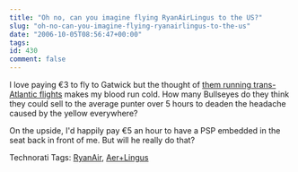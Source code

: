 ```yaml
---
title: "Oh no, can you imagine flying RyanAirLingus to the US?"
slug: "oh-no-can-you-imagine-flying-ryanairlingus-to-the-us"
date: "2006-10-05T08:56:47+00:00"
tags:
id: 430
comment: false
---
```


I love paying €3 to fly to Gatwick but the thought of [them running trans-Atlantic flights](http://money.excite.com/ht/nw/bus/20061005/hle_bus-wla3918.html) makes my blood run cold. How many Bullseyes do they think they could sell to the average punter over 5 hours to deaden the headache caused by the yellow everywhere?

On the upside, I'd happily pay €5 an hour to have a PSP embedded in the seat back in front of me. But will he really do that?

<span class="technoratitag">Technorati Tags: [RyanAir](http://www.technorati.com/tags/RyanAir), [Aer+Lingus](http://www.technorati.com/tags/Aer+Lingus)</span>
